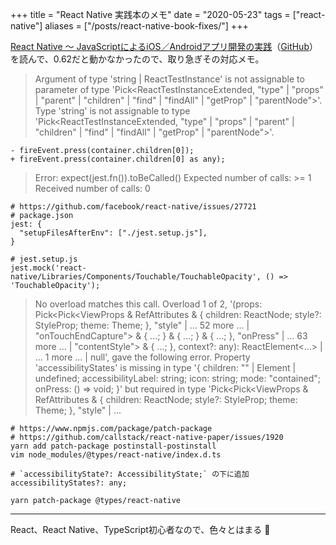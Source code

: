 +++
title = "React Native 実践本のメモ"
date = "2020-05-23"
tags = ["react-native"]
aliases = ["/posts/react-native-book-fixes/"]
+++

[React Native 〜 JavaScriptによるiOS／Androidアプリ開発の実践](https://www.amazon.co.jp/dp/B088BLSH9V/)（[GitHub](https://github.com/react-native-jp/praiser)）を読んで、0.62だと動かなかったので、取り急ぎその対応メモ。

> Argument of type 'string | ReactTestInstance' is not assignable to parameter of type 'Pick<ReactTestInstanceExtended, \"type\" | \"props\" | \"parent\" | \"children\" | \"find\" | \"findAll\" | \"getProp\" | \"parentNode\">'. Type 'string' is not assignable to type 'Pick<ReactTestInstanceExtended, \"type\" | \"props\" | \"parent\" | \"children\" | \"find\" | \"findAll\" | \"getProp\" | \"parentNode\">'.

```
- fireEvent.press(container.children[0]);
+ fireEvent.press(container.children[0] as any);
```

> Error: expect(jest.fn()).toBeCalled() Expected number of calls: >= 1 Received number of calls: 0

```
# https://github.com/facebook/react-native/issues/27721
# package.json
jest: {
  "setupFilesAfterEnv": ["./jest.setup.js"],
}

# jest.setup.js
jest.mock('react-native/Libraries/Components/Touchable/TouchableOpacity', () => 'TouchableOpacity');
```

> No overload matches this call. Overload 1 of 2, '(props: Pick<Pick<ViewProps & RefAttributes<View> & { children: ReactNode; style?: StyleProp<ViewStyle>; theme: Theme; }, \"style\" | ... 52 more ... | \"onTouchEndCapture\"> & { ...; } & { ...; } & { ...; }, \"onPress\" | ... 63 more ... | \"contentStyle\"> & { ...; }, context?: any): ReactElement<...> | ... 1 more ... | null', gave the following error. Property 'accessibilityStates' is missing in type '{ children: \"\" | Element | undefined; accessibilityLabel: string; icon: string; mode: \"contained\"; onPress: () => void; }' but required in type 'Pick<Pick<ViewProps & RefAttributes<View> & { children: ReactNode; style?: StyleProp<ViewStyle>; theme: Theme; }, \"style\" | ...

```
# https://www.npmjs.com/package/patch-package
# https://github.com/callstack/react-native-paper/issues/1920
yarn add patch-package postinstall-postinstall
vim node_modules/@types/react-native/index.d.ts

# `accessibilityState?: AccessibilityState;` の下に追加
accessibilityStates?: any; 

yarn patch-package @types/react-native
```

---

React、React Native、TypeScript初心者なので、色々とはまる 🤣
